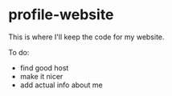 # profile-website
This is where I'll keep the code for my website.

To do:

- find good host
- make it nicer
- add actual info about me
